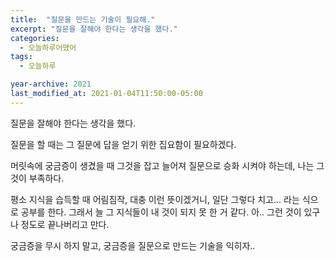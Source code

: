```yaml
---
title:  "질문을 만드는 기술이 필요해."
excerpt: "질문을 잘해야 한다는 생각을 했다."
categories:
  - 오늘하루어땠어
tags:
  - 오늘하루

year-archive: 2021
last_modified_at: 2021-01-04T11:50:00-05:00
---
```


질문을 잘해야 한다는 생각을 했다.

질문을 할 때는 그 질문에 답을 얻기 위한 집요함이 필요하겠다.

머릿속에 궁금증이 생겼을 때 그것을 잡고 늘어져 질문으로 승화 시켜야 하는데, 나는 그것이 부족하다.  

평소 지식을 습득할 때 어림짐작, 대충 이런 뜻이겠거니, 일단 그렇다 치고... 라는 식으로 공부를 한다.  그래서 늘 그 지식들이 내 것이 되지 못 한 거 같다. 아.. 그런 것이 있구나 정도로 끝나버리고 만다.

궁금증을 무시 하지 말고, 궁금증을 질문으로 만드는 기술을  익히자.. 
